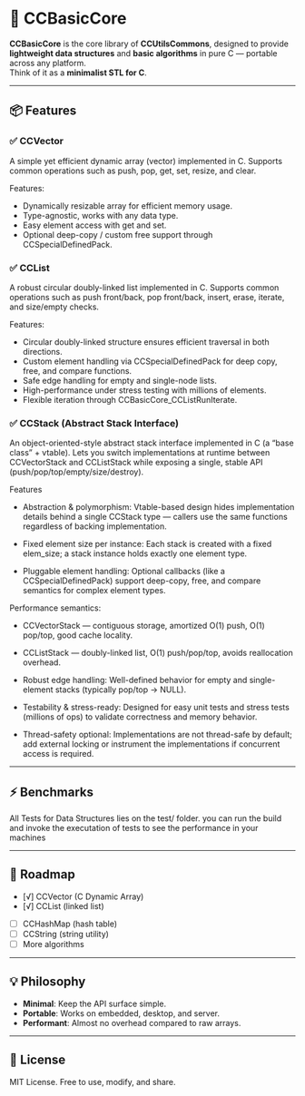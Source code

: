 # 🚀 CCBasicCore

**CCBasicCore** is the core library of **CCUtilsCommons**, designed to provide **lightweight data structures** and **basic algorithms** in pure C — portable across any platform.  
Think of it as a **minimalist STL for C**.

---

## 📦 Features

### ✅ CCVector

A simple yet efficient dynamic array (vector) implemented in C.
Supports common operations such as push, pop, get, set, resize, and clear.

Features:

- Dynamically resizable array for efficient memory usage.
- Type-agnostic, works with any data type.
- Easy element access with get and set.
- Optional deep-copy / custom free support through CCSpecialDefinedPack.

### ✅ CCList
A robust circular doubly-linked list implemented in C.
Supports common operations such as push front/back, pop front/back, insert, erase, iterate, and size/empty checks.

Features:
- Circular doubly-linked structure ensures efficient traversal in both directions.
- Custom element handling via CCSpecialDefinedPack for deep copy, free, and compare functions.
- Safe edge handling for empty and single-node lists.
- High-performance under stress testing with millions of elements.
- Flexible iteration through CCBasicCore_CCListRunIterate.

### ✅ CCStack (Abstract Stack Interface)

An object-oriented-style abstract stack interface implemented in C (a “base class” + vtable). Lets you switch implementations at runtime between CCVectorStack and CCListStack while exposing a single, stable API (push/pop/top/empty/size/destroy).

Features

- Abstraction & polymorphism: Vtable-based design hides implementation details behind a single CCStack type — callers use the same functions regardless of backing implementation.

- Fixed element size per instance: Each stack is created with a fixed elem_size; a stack instance holds exactly one element type.

- Pluggable element handling: Optional callbacks (like a CCSpecialDefinedPack) support deep-copy, free, and compare semantics for complex element types.

Performance semantics:

- CCVectorStack — contiguous storage, amortized O(1) push, O(1) pop/top, good cache locality.

- CCListStack — doubly-linked list, O(1) push/pop/top, avoids reallocation overhead.

- Robust edge handling: Well-defined behavior for empty and single-element stacks (typically pop/top → NULL).

- Testability & stress-ready: Designed for easy unit tests and stress tests (millions of ops) to validate correctness and memory behavior.

- Thread-safety optional: Implementations are not thread-safe by default; add external locking or instrument the implementations if concurrent access is required.

---

## ⚡ Benchmarks

All Tests for Data Structures lies on the test/ folder.
you can run the build and invoke the executation of tests
to see the performance in your machines

---

## 🔮 Roadmap
* [√] CCVector (C Dynamic Array)
* [√] CCList (linked list)
* [ ] CCHashMap (hash table)
* [ ] CCString (string utility)
* [ ] More algorithms

---

## 💡 Philosophy

* **Minimal**: Keep the API surface simple.
* **Portable**: Works on embedded, desktop, and server.
* **Performant**: Almost no overhead compared to raw arrays.

---

## 📜 License

MIT License. Free to use, modify, and share.

